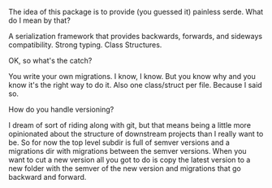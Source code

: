 The idea of this package is to provide (you guessed it) painless serde.
What do I mean by that?

A serialization framework that provides backwards, forwards, and
sideways compatibility. Strong typing. Class Structures.

OK, so what's the catch?

You write your own migrations. I know, I know. But you know
why and you know it's the right way to do it. Also one class/struct
per file. Because I said so.

How do you handle versioning?

I dream of sort of riding along with git, but that means being a little 
more opinionated about the structure of downstream projects than I 
really want to be. So for now the top level subdir is full of semver versions
and a migrations dir with migrations between the semver versions. When you 
want to cut a new version all you got to do is copy the latest version to
a new folder with the semver of the new version and migrations that go 
backward and forward.
